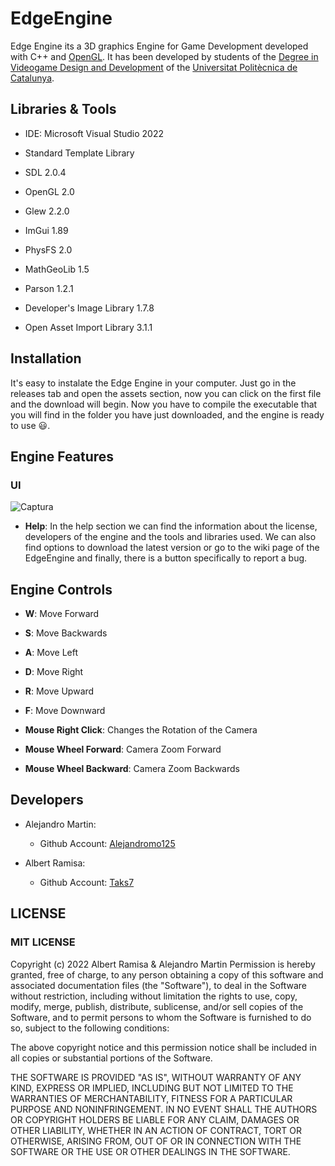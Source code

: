 # EdgeEngine

Edge Engine its a 3D graphics Engine for Game Development developed with C++ and [OpenGL](https://www.opengl.org/). It has been developed by students of the [Degree in Videogame Design and Development](https://www.citm.upc.edu/ing/estudis/graus-videojocs/) of the [Universitat Politècnica de Catalunya](https://www.upc.edu/ca).

## Libraries & Tools

- IDE: Microsoft Visual Studio 2022

- Standard Template Library
- SDL 2.0.4
- OpenGL 2.0
- Glew 2.2.0
- ImGui 1.89
- PhysFS 2.0
- MathGeoLib 1.5
- Parson 1.2.1
- Developer's Image Library 1.7.8
- Open Asset Import Library 3.1.1

## Installation

It's easy to instalate the Edge Engine in your computer. Just go in the releases tab and open the assets section, now you can click on the first file and the download will begin. Now you have to compile the executable that you will find in the folder you have just downloaded, and the engine is ready to use :smiley:.

## Engine Features

### UI
![Captura](https://user-images.githubusercontent.com/72123380/198897943-5197fc2b-91a8-4721-a32c-ff061b5348c8.PNG)

- **Help**: In the help section we can find the information about the license, developers of the engine and the tools and libraries used. We can also find options to download the latest version or go to the wiki page of the EdgeEngine and finally, there is a button specifically to report a bug.




## Engine Controls

- **W**: Move Forward

- **S**: Move Backwards

- **A**: Move Left

- **D**: Move Right

- **R**: Move Upward

- **F**: Move Downward

- **Mouse Right Click**: Changes the Rotation of the Camera

- **Mouse Wheel Forward**: Camera Zoom Forward

- **Mouse Wheel Backward**: Camera Zoom Backwards


## Developers

- Alejandro Martin:
  - Github Account: [Alejandromo125](https://github.com/Alejandromo125)

- Albert Ramisa:
  - Github Account: [Taks7](https://github.com/taks7)
  
## LICENSE
### MIT LICENSE
Copyright (c) 2022 Albert Ramisa & Alejandro Martin Permission is hereby granted, free of charge, to any person obtaining a copy of this software and associated documentation files (the "Software"), to deal in the Software without restriction, including without limitation the rights to use, copy, modify, merge, publish, distribute, sublicense, and/or sell copies of the Software, and to permit persons to whom the Software is furnished to do so, subject to the following conditions:

The above copyright notice and this permission notice shall be included in all copies or substantial portions of the Software.

THE SOFTWARE IS PROVIDED "AS IS", WITHOUT WARRANTY OF ANY KIND, EXPRESS OR IMPLIED, INCLUDING BUT NOT LIMITED TO THE WARRANTIES OF MERCHANTABILITY, FITNESS FOR A PARTICULAR PURPOSE AND NONINFRINGEMENT. IN NO EVENT SHALL THE AUTHORS OR COPYRIGHT HOLDERS BE LIABLE FOR ANY CLAIM, DAMAGES OR OTHER LIABILITY, WHETHER IN AN ACTION OF CONTRACT, TORT OR OTHERWISE, ARISING FROM, OUT OF OR IN CONNECTION WITH THE SOFTWARE OR THE USE OR OTHER DEALINGS IN THE SOFTWARE.
